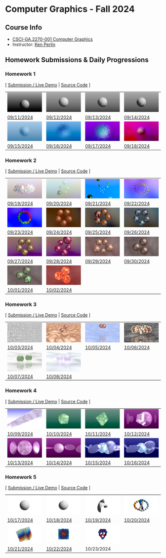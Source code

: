 # Computer Graphics - Fall 2024

## Course Info

-   [CSCI-GA.2270-001 Computer Graphics](https://cs.nyu.edu/~perlin/courses/fall2024/)
-   Instructor: [Ken Perlin](https://cs.nyu.edu/~perlin/)

## Homework Submissions & Daily Progressions

### Homework 1

[ [Submission / Live Demo](https://jackbdu.com/computer-graphics/hw1) \| [Source Code](https://github.com/jackbdu/computer-graphics/tree/main/hw1) ]

|                                                                                                                                      |                                                                                                                                          |                                                                                                                                             |                                                                                                                                              |
| ------------------------------------------------------------------------------------------------------------------------------------ | ---------------------------------------------------------------------------------------------------------------------------------------- | ------------------------------------------------------------------------------------------------------------------------------------------- | -------------------------------------------------------------------------------------------------------------------------------------------- |
| ![](assets/20240911-daily-experiment-glsl-shader-frag-sphere-rotation-1080p-frame-1.png)                                             | ![](assets/20240912-daily-experiment-glsl-shader-frag-sphere-disintegrating-1080p-frame-1.png)                                           | ![](assets/20240913-daily-experiment-glsl-shader-frag-sphere-fluid-surface-1080p-frame-1.png)                                               | ![](assets/20240914-daily-experiment-glsl-shader-frag-sphere-fluid-surface-colorful-1080p-frame-1.png)                                       |
| [09/11/2024](https://www.instagram.com/p/C_0Emg0R3Po/)                                                                               | [09/12/2024](https://www.instagram.com/p/C_2OTp-OI8C/)                                                                                   | [09/13/2024](https://www.instagram.com/p/C_4lyLqMw8W/)                                                                                      | [09/14/2024](https://www.instagram.com/p/C_6p47iMNeb/)                                                                                       |
| ![](assets/20240915-daily-experiment-glsl-shader-frag-disintegrating-sphere-fluid-surface-colorful-with-blue-tint-1080p-frame-1.png) | ![](assets/20240916-daily-experiment-glsl-shader-frag-disintegrating-sphere-fluid-surface-colorful-with-colorful-tint-1080p-frame-5.png) | ![](assets/20240917-daily-experiment-glsl-shader-frag-disintegrating-sphere-fluid-surface-colorful-tint-noise-background-1080p-frame-4.png) | ![](assets/20240918-daily-experiment-glsl-shader-frag-disintegrating-sphere-fluid-surface-colorful-tint-environment-noise-1080p-frame-3.png) |
| [09/15/2024](https://www.instagram.com/p/C_87DfKy8q6/)                                                                               | [09/16/2024](https://www.instagram.com/p/C__NWBKxSkf/)                                                                                   | [09/17/2024](https://www.instagram.com/p/DAC3i1asOCs/)                                                                                      | [09/18/2024](https://www.instagram.com/p/DAF4ghvRg-O/)                                                                                       |

### Homework 2

[ [Submission / Live Demo](https://jackbdu.com/computer-graphics/hw2) \| [Source Code](https://github.com/jackbdu/computer-graphics/tree/main/hw2) ]

|                                                                                                                 |                                                                                                                                         |                                                                                                            |                                                                                                                     |
| --------------------------------------------------------------------------------------------------------------- | --------------------------------------------------------------------------------------------------------------------------------------- | ---------------------------------------------------------------------------------------------------------- | ------------------------------------------------------------------------------------------------------------------- |
| ![](assets/20240919-daily-experiment-glsl-shader-frag-fluid-spheres-rotating-1080p-frame-1.png)                 | ![](assets/20240920-daily-experiment-glsl-shader-frag-5-fluid-spheres-animated-1080p-frame-1.png)                                       | ![](assets/20240921-daily-experiment-glsl-shader-frag-dancing-droplets-1080p-frame-2.png)                  | ![](assets/20240922-daily-experiment-glsl-shader-frag-oscillating-marbles-1080p-frame-1.png)                        |
| [09/19/2024](https://www.instagram.com/p/DAIg10iRD-s/)                                                          | [09/20/2024](https://www.instagram.com/p/DAKwHngMv7t/)                                                                                  | [09/21/2024](https://www.instagram.com/p/DANQSOEsGts/)                                                     | [09/22/2024](https://www.instagram.com/p/DAO8bEXSmex/)                                                              |
| ![](assets/20240923-daily-experiment-glsl-shader-frag-oscillating-pebbles-in-a-circle-1080p-frame-1.png)        | ![](assets/20240924-daily-experiment-glsl-shader-frag-rolling-marbles-1080p-frame-1.png)                                                | ![](assets/20240925-daily-experiment-glsl-shader-frag-colorful-rolling-marbles-1080p-frame-1.png)          | ![](assets/20240926-daily-experiment-glsl-shader-frag-colorful-rolling-marbles-blue-1080p-frame-1.png)              |
| [09/23/2024](https://www.instagram.com/p/DAS_TMvRacq/)                                                          | [09/24/2024](https://www.instagram.com/p/DAVAkxSx0ua/)                                                                                  | [09/25/2024](https://www.instagram.com/p/DAaLzATx2y4/)                                                     | [09/26/2024](https://www.instagram.com/p/DAcUXLsM6Q7/)                                                              |
| ![](assets/20240927-daily-experiment-glsl-shader-frag-colorful-rolling-watery-marbles-purple-1080p-frame-1.png) | ![](assets/20240928-daily-experiment-glsl-shader-frag-colorful-rolling-marbles-vibrant-purple-with-stretched-stripes-1080p-frame-1.png) | ![](assets/20240929-daily-experiment-glsl-shader-frag-rolling-marbles-with-fine-texture-1080p-frame-1.png) | ![](assets/20240930-daily-experiment-glsl-shader-frag-rolling-marbles-with-animated-fine-texture-1080p-frame-1.png) |
| [09/27/2024](https://www.instagram.com/p/DAd88Y-RWHi/)                                                          | [09/28/2024](https://www.instagram.com/p/DAhD3fKyeXp/)                                                                                  | [09/29/2024](https://www.instagram.com/p/DAh8cjPxpWR/)                                                     | [09/30/2024](https://www.instagram.com/p/DAjfJAkSRtA/)                                                              |
| ![](assets/20241001-daily-experiment-glsl-shader-frag-rolling-marbles-otherworldly-1080p-frame-1.png)           | ![](assets/20241002-daily-experiment-glsl-shader-frag-rolling-fire-balls-1080p-frame-1.png)                                             |
| [10/01/2024](https://www.instagram.com/p/DAnal2Gxo-4/)                                                          | [10/02/2024](https://www.instagram.com/p/DApo_p1RTyX/)                                                                                  |

### Homework 3

[ [Submission / Live Demo](https://jackbdu.com/computer-graphics/hw3) \| [Source Code](https://github.com/jackbdu/computer-graphics/tree/main/hw3) ]

|                                                                                                                              |                                                                                                                                     |                                                                                                            |                                                                                                                              |
| ---------------------------------------------------------------------------------------------------------------------------- | ----------------------------------------------------------------------------------------------------------------------------------- | ---------------------------------------------------------------------------------------------------------- | ---------------------------------------------------------------------------------------------------------------------------- |
| ![](assets/20241003-daily-experiment-glsl-shader-frag-plane-with-noise-texture-1080p-frame-1.png)                            | ![](assets/20241004-daily-experiment-glsl-shader-frag-spheres-reflections-on-plane-1080p-frame-1.png)                               | ![](assets/20241005-daily-experiment-glsl-shader-frag-spheres-reflections-on-wavy-water-1080p-frame-1.png) | ![](assets/20241006-daily-experiment-glsl-frag-shader-bright-spheres-reflections-on-dark-wavy-water-1080p-frame-0000000.png) |
| [10/03/2024](https://www.instagram.com/p/DAsw2xjRjxW/)                                                                       | [10/04/2024](https://www.instagram.com/p/DAxZd82sgrW/)                                                                              | [10/05/2024](https://www.instagram.com/p/DAy0r5oSoWc/)                                                     | [10/06/2024](https://www.instagram.com/p/DA0RZVFxEnk/)                                                                       |
| ![](assets/20241007-daily-experiment-glsl-frag-shader-translucent-spheres-reflections-on-wavy-water-1080p-frame-0000000.png) | ![](assets/20241008-daily-experiment-glsl-frag-shader-translucent-spheres-reflections-on-wavy-water-violet-1080p-frame-0000000.png) |
| [10/07/2024](https://www.instagram.com/p/DA1uwuesQfd/)                                                                       | [10/08/2024](https://www.instagram.com/p/DA413bgMe9k/)                                                                              |

### Homework 4

[ [Submission / Live Demo](https://jackbdu.com/computer-graphics/hw4) \| [Source Code](https://github.com/jackbdu/computer-graphics/tree/main/hw4) ]

|                                                                                                                        |                                                                                                                                     |                                                                                                                        |                                                                                                                |
| ---------------------------------------------------------------------------------------------------------------------- | ----------------------------------------------------------------------------------------------------------------------------------- | ---------------------------------------------------------------------------------------------------------------------- | -------------------------------------------------------------------------------------------------------------- |
| ![](assets/20241009-daily-experiment-glsl-frag-shader-infinite-marble-pillar-1080p-frame-2.png)                        | ![](assets/20241010-daily-experiment-glsl-frag-shader-smoky-jade-1080p-frame-0000111.png)                                           | ![](assets/20241011-daily-experiment-glsl-frag-shader-paraboloid-jade-1080p-frame-0000000.png)                         | ![](assets/20241012-daily-experiment-glsl-frag-shader-purple-jade-with-lenses-1080p-frame-0000026.png)         |
| [10/09/2024](https://www.instagram.com/p/DA-sTfcR0X3/)                                                                 | [10/10/2024](https://www.instagram.com/p/DBAkaRKsQPi/)                                                                              | [10/11/2024](https://www.instagram.com/p/DBDUoNWMXk4/)                                                                 | [10/12/2024](https://www.instagram.com/p/DBEvhL8xrfJ/)                                                         |
| ![](assets/20241013-daily-experiment-glsl-frag-shader-purple-jade-with-lenses-with-reflection-1080p-frame-0000000.png) | ![](assets/20241014-daily-experiment-glsl-frag-shader-purple-jade-with-reflective-lenses-first-person-view-1080p-frame-0000075.png) | ![](assets/20241015-daily-experiment-glsl-frag-shader-blue-gem-with-various-reflective-lenses-1080p-frame-0000000.png) | ![](assets/20241016-daily-experiment-glsl-frag-shader-blue-marble-with-crystal-lenses-1080p-frame-0000000.png) |
| [10/13/2024](https://www.instagram.com/p/DBF5TL8sSuk/)                                                                 | [10/14/2024](https://www.instagram.com/p/DBH1aqxMfUg/)                                                                              | [10/15/2024](https://www.instagram.com/p/DBKRlXHStYu/)                                                                 | [10/16/2024](https://www.instagram.com/p/DBN98DNRD9B/)                                                         |

### Homework 5

[ [Submission / Live Demo](https://jackbdu.com/computer-graphics/hw5) \| [Source Code](https://github.com/jackbdu/computer-graphics/tree/main/hw5) ]

|                                                                                                    |                                                                                                            |                                                                                                      |                                                                                               |
| -------------------------------------------------------------------------------------------------- | ---------------------------------------------------------------------------------------------------------- | ---------------------------------------------------------------------------------------------------- | --------------------------------------------------------------------------------------------- |
| ![](assets/20241017-daily-experiment-white-wavy-sphere-rotating-1080p-frame-0000000.png)           | ![](assets/20241018-daily-experiment-white-spiral-sphere-rotating-1080p-frame-0000000.png)                 | ![](assets/20241019-daily-experiment-white-spiral-wavy-paper-1080p-frame-0000000.png)                | ![](assets/20241020-daily-experiment-colorful-wavy-spheres-lissajous-1080p-frame-0000165.png) |
| [10/17/2024](https://www.instagram.com/p/DBQTHasRbzw/)                                             | [10/18/2024](https://www.instagram.com/p/DBTH08RxmID/)                                                     | [10/19/2024](https://www.instagram.com/p/DBVdfrxs1gf/)                                               | [10/20/2024](https://www.instagram.com/p/DBYKY7txHTu/)                                        |
| ![](assets/20241021-daily-experiment-colorful-wavy-spheres-forming-a-cube-1080p-frame-0000740.png) | ![](assets/20241022-daily-experiment-colorful-wavy-spheres-forming-cube-or-sphere-1080p-frame-0000000.png) | ![](assets/20241023-daily-experiment-two-perspective-object-skull-and-ghost-1080p-frame-0000000.png) |
| [10/21/2024](https://www.instagram.com/p/DBbChceR08L/)                                             | [10/22/2024](https://www.instagram.com/p/DBcxM9tsvh4/)                                                     | 10/23/2024                                                                                           |
